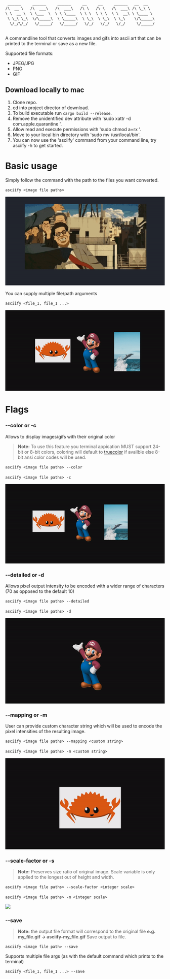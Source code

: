 ``` 
 ______     ______     ______     __     __     ______   __  __    
/\  __ \   /\  ___\   /\  ___\   /\ \   /\ \   /\  ___\ /\ \_\ \   
\ \  __ \  \ \___  \  \ \ \____  \ \ \  \ \ \  \ \  __\ \ \____ \  
 \ \_\ \_\  \/\_____\  \ \_____\  \ \_\  \ \_\  \ \_\    \/\_____\ 
  \/_/\/_/   \/_____/   \/_____/   \/_/   \/_/   \/_/     \/_____/ 
                                                                   
 ```

A commandline tool that converts images and gifs into ascii art that can be printed to the 
terminal or save as a new file. 

Supported file formats:
* JPEG/JPG
* PNG
* GIF

## Download locally to mac

1. Clone repo.
2. cd into project director of download. 
3. To build executable run `cargo build --release`.
4. Remove the unidentified dev attribute with 'sudo xattr -d com.apple.quarantine <asciify executable>'.
5. Allow read and execute permissions with 'sudo chmod a+rx <asciify executable>'.
6. Move to your local bin directory with 'sudo mv <asciify executable> /usr/local/bin'.
5. You can now use the 'asciify' command from your command line, try asciify -h to get started.

# Basic usage
Simply follow the command with the path to the files you want converted.
```
asciify <image file paths>
```

<img src="assets/demo/default_gif_use.gif">

You can supply multiple file/path arguments
```
asciify <file_1, file_1 ...>
```

<img src="assets/demo/default_use.gif">

# Flags

### --color or -c
Allows to display images/gifs with their original color
> **Note:** To use this feature you terminal appication MUST support 24-bit or 8-bit colors, coloring will default to
> [truecolor](https://gist.github.com/CMCDragonkai/146100155ecd79c7dac19a9e23e6a362) if availble else 8-bit ansi color
> codes will be used.
```
asciify <image file paths> --color

asciify <image file paths> -c
```

<img src="assets/demo/color_use.gif">

### --detailed or -d
Allows pixel output intensity to be encoded with a wider range of characters (70 as opposed to the default 10)
```
asciify <image file paths> --detailed

asciify <image file paths> -d
```

<img src="assets/demo/detail_flag.gif">

### --mapping or -m
User can provide custom character string which will be used to encode the pixel intensities of the resulting image.
```
asciify <image file paths> --mapping <custom string>

asciify <image file paths> -m <custom string>
```

<img src="assets/demo/mapping_flag.gif">

### --scale-factor or -s
> **Note:** Preserves size ratio of original image. Scale variable is only applied to the longest 
> out of height and width.
```
asciify <image file paths> --scale-factor <integer scale>

asciify <image file paths> -m <integer scale>
```

<img src="assets/demo/scale_flag.gif">

### --save
>**Note:** the output file format will correspond to the original file
> **e.g. my_file.gif -> asciify-my_file.gif**
Save output to file.
```
asciify <image file path> --save
```
Supports multiple file args (as with the default command which prints to the terminal)
```
asciify <file_1, file_1 ...> --save
```
